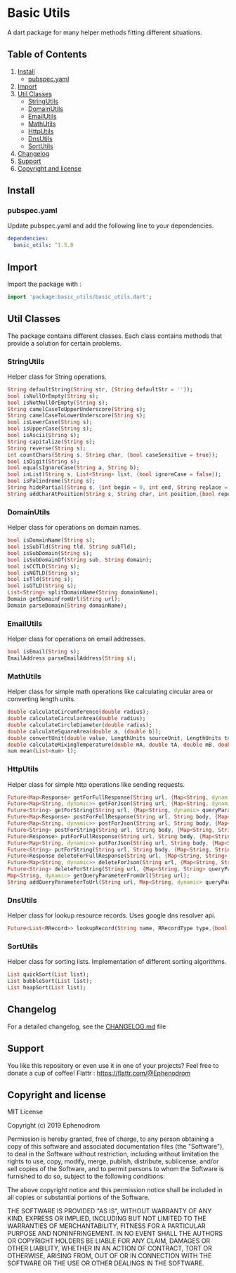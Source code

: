 # Basic Utils

A dart package for many helper methods fitting different situations.

## Table of Contents

1. [Install](#install)
   * [pubspec.yaml](#pubspec.yaml)
2. [Import](#import)
3. [Util Classes](#util-classes)
   * [StringUtils](#stringutils)
   * [DomainUtils](#domainutils)
   * [EmailUtils](#emailutils)
   * [MathUtils](#mathutils)
   * [HttpUtils](#httputils)
   * [DnsUtils](#dnsutils)
   * [SortUtils](#sortutils)
4. [Changelog](#changelog)
5. [Support](#support)
6. [Copyright and license](#copyright-and-license)

## Install

### pubspec.yaml

Update pubspec.yaml and add the following line to your dependencies.

```yaml
dependencies:
  basic_utils: ^1.5.0
```

## Import

Import the package with :

```dart
import 'package:basic_utils/basic_utils.dart';
```

## Util Classes

The package contains different classes. Each class contains methods that provide a solution for certain problems.

### StringUtils

Helper class for String operations.

```dart
String defaultString(String str, {String defaultStr = ''});
bool isNullOrEmpty(String s);
bool isNotNullOrEmpty(String s);
String camelCaseToUpperUnderscore(String s);
String camelCaseToLowerUnderscore(String s);
bool isLowerCase(String s);
bool isUpperCase(String s);
bool isAscii(String s);
String capitalize(String s);
String reverse(String s);
int countChars(String s, String char, {bool caseSensitive = true});
bool isDigit(String s);
bool equalsIgnoreCase(String a, String b);
bool inList(String s, List<String> list, {bool ignoreCase = false});
bool isPalindrome(String s);
String hidePartial(String s, {int begin = 0, int end, String replace = "*"});
String addCharAtPosition(String s, String char, int position,{bool repeat = false});
```

### DomainUtils

Helper class for operations on domain names.

```dart
bool isDomainName(String s);
bool isSubTld(String tld, String subTld);
bool isSubDomain(String s);
bool isSubDomainOf(String sub, String domain);
bool isCCTLD(String s);
bool isNGTLD(String s);
bool isTld(String s);
bool isGTLD(String s);
List<String> splitDomainName(String domainName);
Domain getDomainFromUrl(String url);
Domain parseDomain(String domainName);
```

### EmailUtils

Helper class for operations on email addresses.

```dart
bool isEmail(String s);
EmailAddress parseEmailAddress(String s);
```

### MathUtils

Helper class for simple math operations like calculating circular area or converting length units.

```dart
double calculateCircumference(double radius);
double calculateCircularArea(double radius);
double calculateCircleDiameter(double radius);
double calculateSquareArea(double a, {double b});
double convertUnit(double value, LengthUnits sourceUnit, LengthUnits targetUnit);
double calculateMixingTemperature(double mA, double tA, double mB, double tB,{double cA, double cB});
num mean(List<num> l);
```

### HttpUtils

Helper class for simple http operations like sending requests.

```dart
Future<Map<Response> getForFullResponse(String url, {Map<String, dynamic> queryParameters, Map<String, String> headers});
Future<Map<String, dynamic>> getForJson(String url, {Map<String, dynamic> queryParameters, Map<String, String> headers});
Future<String> getForString(String url, {Map<String, dynamic> queryParameters, Map<String, String> headers});
Future<Map<Response> postForFullResponse(String url, String body, {Map<String, String> queryParameters, Map<String, String> headers});
Future<Map<String, dynamic>> postForJson(String url, String body, {Map<String, String> queryParameters, Map<String, String> headers});
Future<String> postForString(String url, String body, {Map<String, String> queryParameters, Map<String, String> headers});
Future<Response> putForFullResponse(String url, String body, {Map<String, String> queryParameters, Map<String, String> headers});
Future<Map<String, dynamic>> putForJson(String url, String body, {Map<String, String> queryParameters, Map<String, String> headers});
Future<String> putForString(String url, String body, {Map<String, String> queryParameters, Map<String, String> headers});
Future<Response deleteForFullResponse(String url, {Map<String, String> queryParameters, Map<String, String> headers});
Future<Map<String, dynamic>> deleteForJson(String url, {Map<String, String> queryParameters, Map<String, String> headers});
Future<String> deleteForString(String url, {Map<String, String> queryParameters, Map<String, String> headers});
Map<String, dynamic> getQueryParameterFromUrl(String url);
String addQueryParameterToUrl(String url, Map<String, dynamic> queryParameters);
```

### DnsUtils

Helper class for lookup resource records. Uses google dns resolver api.

```dart
Future<List<RRecord>> lookupRecord(String name, RRecordType type,{bool dnssec = false});
```

### SortUtils

Helper class for sorting lists. Implementation of different sorting algorithms.

```dart
List quickSort(List list);
List bubbleSort(List list);
List heapSort(List list);
```

## Changelog

For a detailed changelog, see the [CHANGELOG.md](CHANGELOG.md) file

## Support

You like this repository or even use it in one of your projects? Feel free to donate a cup of coffee!
Flattr : <https://flattr.com/@Ephenodrom>

## Copyright and license

MIT License

Copyright (c) 2019 Ephenodrom

Permission is hereby granted, free of charge, to any person obtaining a copy
of this software and associated documentation files (the "Software"), to deal
in the Software without restriction, including without limitation the rights
to use, copy, modify, merge, publish, distribute, sublicense, and/or sell
copies of the Software, and to permit persons to whom the Software is
furnished to do so, subject to the following conditions:

The above copyright notice and this permission notice shall be included in all
copies or substantial portions of the Software.

THE SOFTWARE IS PROVIDED "AS IS", WITHOUT WARRANTY OF ANY KIND, EXPRESS OR
IMPLIED, INCLUDING BUT NOT LIMITED TO THE WARRANTIES OF MERCHANTABILITY,
FITNESS FOR A PARTICULAR PURPOSE AND NONINFRINGEMENT. IN NO EVENT SHALL THE
AUTHORS OR COPYRIGHT HOLDERS BE LIABLE FOR ANY CLAIM, DAMAGES OR OTHER
LIABILITY, WHETHER IN AN ACTION OF CONTRACT, TORT OR OTHERWISE, ARISING FROM,
OUT OF OR IN CONNECTION WITH THE SOFTWARE OR THE USE OR OTHER DEALINGS IN THE
SOFTWARE.
